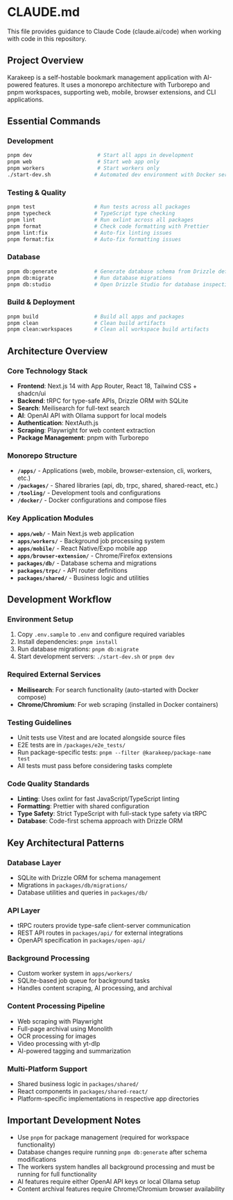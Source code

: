 # CLAUDE.md

This file provides guidance to Claude Code (claude.ai/code) when working with code in this repository.

## Project Overview

Karakeep is a self-hostable bookmark management application with AI-powered features. It uses a monorepo architecture with Turborepo and pnpm workspaces, supporting web, mobile, browser extensions, and CLI applications.

## Essential Commands

### Development
```bash
pnpm dev                     # Start all apps in development
pnpm web                     # Start web app only  
pnpm workers                 # Start workers only
./start-dev.sh              # Automated dev environment with Docker services
```

### Testing & Quality
```bash
pnpm test                   # Run tests across all packages
pnpm typecheck              # TypeScript type checking
pnpm lint                   # Run oxlint across all packages
pnpm format                 # Check code formatting with Prettier
pnpm lint:fix               # Auto-fix linting issues
pnpm format:fix             # Auto-fix formatting issues
```

### Database
```bash
pnpm db:generate            # Generate database schema from Drizzle definitions
pnpm db:migrate             # Run database migrations
pnpm db:studio              # Open Drizzle Studio for database inspection
```

### Build & Deployment
```bash
pnpm build                  # Build all apps and packages
pnpm clean                  # Clean build artifacts
pnpm clean:workspaces       # Clean all workspace build artifacts
```

## Architecture Overview

### Core Technology Stack
- **Frontend**: Next.js 14 with App Router, React 18, Tailwind CSS + shadcn/ui
- **Backend**: tRPC for type-safe APIs, Drizzle ORM with SQLite
- **Search**: Meilisearch for full-text search
- **AI**: OpenAI API with Ollama support for local models
- **Authentication**: NextAuth.js
- **Scraping**: Playwright for web content extraction
- **Package Management**: pnpm with Turborepo

### Monorepo Structure
- **`/apps/`** - Applications (web, mobile, browser-extension, cli, workers, etc.)
- **`/packages/`** - Shared libraries (api, db, trpc, shared, shared-react, etc.)
- **`/tooling/`** - Development tools and configurations
- **`/docker/`** - Docker configurations and compose files

### Key Application Modules
- **`apps/web/`** - Main Next.js web application
- **`apps/workers/`** - Background job processing system
- **`apps/mobile/`** - React Native/Expo mobile app
- **`apps/browser-extension/`** - Chrome/Firefox extensions
- **`packages/db/`** - Database schema and migrations
- **`packages/trpc/`** - API router definitions
- **`packages/shared/`** - Business logic and utilities

## Development Workflow

### Environment Setup
1. Copy `.env.sample` to `.env` and configure required variables
2. Install dependencies: `pnpm install`
3. Run database migrations: `pnpm db:migrate`
4. Start development servers: `./start-dev.sh` or `pnpm dev`

### Required External Services
- **Meilisearch**: For search functionality (auto-started with Docker compose)
- **Chrome/Chromium**: For web scraping (installed in Docker containers)

### Testing Guidelines
- Unit tests use Vitest and are located alongside source files
- E2E tests are in `/packages/e2e_tests/`
- Run package-specific tests: `pnpm --filter @karakeep/package-name test`
- All tests must pass before considering tasks complete

### Code Quality Standards
- **Linting**: Uses oxlint for fast JavaScript/TypeScript linting
- **Formatting**: Prettier with shared configuration
- **Type Safety**: Strict TypeScript with full-stack type safety via tRPC
- **Database**: Code-first schema approach with Drizzle ORM

## Key Architectural Patterns

### Database Layer
- SQLite with Drizzle ORM for schema management
- Migrations in `packages/db/migrations/`
- Database utilities and queries in `packages/db/`

### API Layer
- tRPC routers provide type-safe client-server communication
- REST API routes in `packages/api/` for external integrations
- OpenAPI specification in `packages/open-api/`

### Background Processing
- Custom worker system in `apps/workers/`
- SQLite-based job queue for background tasks
- Handles content scraping, AI processing, and archival

### Content Processing Pipeline
- Web scraping with Playwright
- Full-page archival using Monolith
- OCR processing for images
- Video processing with yt-dlp
- AI-powered tagging and summarization

### Multi-Platform Support
- Shared business logic in `packages/shared/`
- React components in `packages/shared-react/`
- Platform-specific implementations in respective app directories

## Important Development Notes

- Use `pnpm` for package management (required for workspace functionality)
- Database changes require running `pnpm db:generate` after schema modifications
- The workers system handles all background processing and must be running for full functionality
- AI features require either OpenAI API keys or local Ollama setup
- Content archival features require Chrome/Chromium browser availability